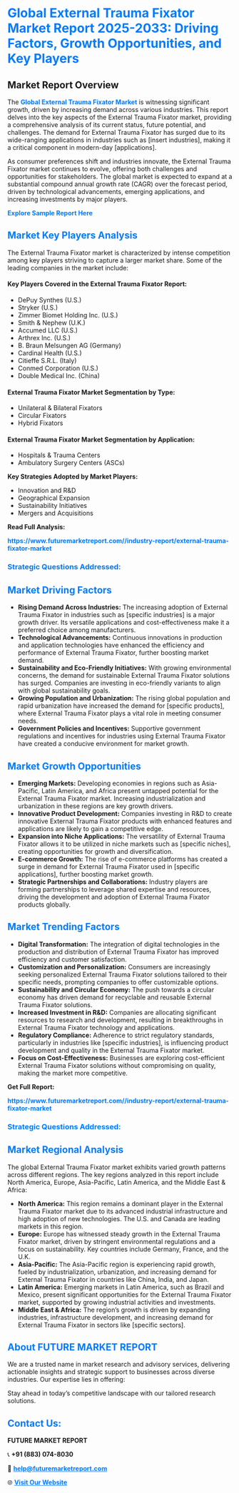 <h1 style="color: #007BFF;">Global External Trauma Fixator Market Report 2025-2033: Driving Factors, Growth Opportunities, and Key Players</h1>

<section id="overview">
<h2>Market Report Overview</h2>
<p>The <a href="https://www.futuremarketreport.com//industry-report/external-trauma-fixator-market" style="color: #007BFF; text-decoration: none;"><strong>Global External Trauma Fixator Market</strong></a> is witnessing significant growth, driven by increasing demand across various industries. This report delves into the key aspects of the External Trauma Fixator market, providing a comprehensive analysis of its current status, future potential, and challenges. The demand for External Trauma Fixator has surged due to its wide-ranging applications in industries such as [insert industries], making it a critical component in modern-day [applications].</p>
<p>As consumer preferences shift and industries innovate, the External Trauma Fixator market continues to evolve, offering both challenges and opportunities for stakeholders. The global market is expected to expand at a substantial compound annual growth rate (CAGR) over the forecast period, driven by technological advancements, emerging applications, and increasing investments by major players.</p>
</section>

<section id="overview">
<p><a href="https://www.futuremarketreport.com//request-sample/reportId=85020" style="color: #007BFF; text-decoration: none;"><strong>Explore Sample Report Here</strong></a></p>
</section>

<section id="key-players">
<h2 style="color: #007BFF;">Market Key Players Analysis</h2>
<p>The External Trauma Fixator market is characterized by intense competition among key players striving to capture a larger market share. Some of the leading companies in the market include:</p>
<h4>Key Players Covered in the External Trauma Fixator Report:</h4>
<ul><li>DePuy Synthes (U.S.)</li><li>Stryker (U.S.)</li><li>Zimmer Biomet Holding Inc. (U.S.)</li><li>Smith &amp; Nephew (U.K.)</li><li>Accumed LLC (U.S.)</li><li>Arthrex Inc. (U.S.)</li><li>B. Braun Melsungen AG (Germany)</li><li>Cardinal Health (U.S.)</li><li>Citieffe S.R.L. (Italy)</li><li>Conmed Corporation (U.S.)</li><li>Double Medical Inc. (China)</li></ul>
<h4>External Trauma Fixator Market Segmentation by Type:</h4>
<ul><li>Unilateral &amp; Bilateral Fixators</li><li>Circular Fixators</li><li>Hybrid Fixators</li></ul>

<h4>External Trauma Fixator Market Segmentation by Application:</h4>
<ul><li>Hospitals &amp; Trauma Centers</li><li>Ambulatory Surgery Centers (ASCs)</li></ul>
<p><strong>Key Strategies Adopted by Market Players:</strong></p>
<ul>
<li>Innovation and R&D</li>
<li>Geographical Expansion</li>
<li>Sustainability Initiatives</li>
<li>Mergers and Acquisitions</li>
</ul>
</section>

<section>
<p><strong>Read Full Analysis: </strong></p><a href="https://www.futuremarketreport.com//industry-report/external-trauma-fixator-market" style="color: #007BFF; text-decoration: none;"><strong>https://www.futuremarketreport.com//industry-report/external-trauma-fixator-market</strong></a>
<h3 style="color: #007BFF;">Strategic Questions Addressed:</h3>
</section>

<section id="driving-factors">
<h2 style="color: #007BFF;">Market Driving Factors</h2>
<ul>
<li><strong>Rising Demand Across Industries:</strong> The increasing adoption of External Trauma Fixator in industries such as [specific industries] is a major growth driver. Its versatile applications and cost-effectiveness make it a preferred choice among manufacturers.</li>
<li><strong>Technological Advancements:</strong> Continuous innovations in production and application technologies have enhanced the efficiency and performance of External Trauma Fixator, further boosting market demand.</li>
<li><strong>Sustainability and Eco-Friendly Initiatives:</strong> With growing environmental concerns, the demand for sustainable External Trauma Fixator solutions has surged. Companies are investing in eco-friendly variants to align with global sustainability goals.</li>
<li><strong>Growing Population and Urbanization:</strong> The rising global population and rapid urbanization have increased the demand for [specific products], where External Trauma Fixator plays a vital role in meeting consumer needs.</li>
<li><strong>Government Policies and Incentives:</strong> Supportive government regulations and incentives for industries using External Trauma Fixator have created a conducive environment for market growth.</li>
</ul>
</section>

<section id="growth-opportunities">
<h2 style="color: #007BFF;">Market Growth Opportunities</h2>
<ul>
<li><strong>Emerging Markets:</strong> Developing economies in regions such as Asia-Pacific, Latin America, and Africa present untapped potential for the External Trauma Fixator market. Increasing industrialization and urbanization in these regions are key growth drivers.</li>
<li><strong>Innovative Product Development:</strong> Companies investing in R&D to create innovative External Trauma Fixator products with enhanced features and applications are likely to gain a competitive edge.</li>
<li><strong>Expansion into Niche Applications:</strong> The versatility of External Trauma Fixator allows it to be utilized in niche markets such as [specific niches], creating opportunities for growth and diversification.</li>
<li><strong>E-commerce Growth:</strong> The rise of e-commerce platforms has created a surge in demand for External Trauma Fixator used in [specific applications], further boosting market growth.</li>
<li><strong>Strategic Partnerships and Collaborations:</strong> Industry players are forming partnerships to leverage shared expertise and resources, driving the development and adoption of External Trauma Fixator products globally.</li>
</ul>
</section>

<section id="trending-factors">
<h2 style="color: #007BFF;">Market Trending Factors</h2>
<ul>
<li><strong>Digital Transformation:</strong> The integration of digital technologies in the production and distribution of External Trauma Fixator has improved efficiency and customer satisfaction.</li>
<li><strong>Customization and Personalization:</strong> Consumers are increasingly seeking personalized External Trauma Fixator solutions tailored to their specific needs, prompting companies to offer customizable options.</li>
<li><strong>Sustainability and Circular Economy:</strong> The push towards a circular economy has driven demand for recyclable and reusable External Trauma Fixator solutions.</li>
<li><strong>Increased Investment in R&D:</strong> Companies are allocating significant resources to research and development, resulting in breakthroughs in External Trauma Fixator technology and applications.</li>
<li><strong>Regulatory Compliance:</strong> Adherence to strict regulatory standards, particularly in industries like [specific industries], is influencing product development and quality in the External Trauma Fixator market.</li>
<li><strong>Focus on Cost-Effectiveness:</strong> Businesses are exploring cost-efficient External Trauma Fixator solutions without compromising on quality, making the market more competitive.</li>
</ul>
</section>

<section>
<p><strong>Get Full Report: </strong></p><a href="https://www.futuremarketreport.com//industry-report/external-trauma-fixator-market" style="color: #007BFF; text-decoration: none;"><strong>https://www.futuremarketreport.com//industry-report/external-trauma-fixator-market</strong></a>
<h3 style="color: #007BFF;">Strategic Questions Addressed:</h3>
</section>


<section id="regional-analysis">
<h2 style="color: #007BFF;">Market Regional Analysis</h2>
<p>The global External Trauma Fixator market exhibits varied growth patterns across different regions. The key regions analyzed in this report include North America, Europe, Asia-Pacific, Latin America, and the Middle East & Africa:</p>
<ul>
<li><strong>North America:</strong> This region remains a dominant player in the External Trauma Fixator market due to its advanced industrial infrastructure and high adoption of new technologies. The U.S. and Canada are leading markets in this region.</li>
<li><strong>Europe:</strong> Europe has witnessed steady growth in the External Trauma Fixator market, driven by stringent environmental regulations and a focus on sustainability. Key countries include Germany, France, and the U.K.</li>
<li><strong>Asia-Pacific:</strong> The Asia-Pacific region is experiencing rapid growth, fueled by industrialization, urbanization, and increasing demand for External Trauma Fixator in countries like China, India, and Japan.</li>
<li><strong>Latin America:</strong> Emerging markets in Latin America, such as Brazil and Mexico, present significant opportunities for the External Trauma Fixator market, supported by growing industrial activities and investments.</li>
<li><strong>Middle East & Africa:</strong> The region’s growth is driven by expanding industries, infrastructure development, and increasing demand for External Trauma Fixator in sectors like [specific sectors].</li>
</ul>
</section>

<footer>
<h2 style="color: #007BFF;">About FUTURE MARKET REPORT</h2>
<p>We are a trusted name in market research and advisory services, delivering actionable insights and strategic support to businesses across diverse industries. Our expertise lies in offering:</p>

<p>Stay ahead in today’s competitive landscape with our tailored research solutions.</p>

<h2 style="color: #007BFF;">Contact Us:</h2>
<p><strong>FUTURE MARKET REPORT</strong></p>
<p>📞 <strong>+91 (883) 074-8030</strong></p>
<p>📧 <strong><a href="mailto:help@futuremarketreport.com" style="color: #007BFF;">help@futuremarketreport.com</a></strong></p>
<p>🌐 <strong><a href="https://www.futuremarketreport.com/" style="color: #007BFF;">Visit Our Website</a></strong></p>
</footer>